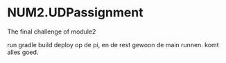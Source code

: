 # NUM2.UDPassignment
The final challenge of module2

run gradle build deploy op de pi, en de rest gewoon de main runnen. komt alles goed.
